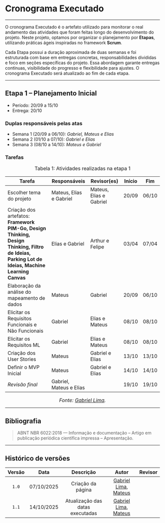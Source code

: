 # Cronograma Executado

---

O cronograma Executado é o artefato utilizado para monitorar o real andamento das atividades que foram feitas longo do desenvolvimento do projeto. Neste projeto, optamos por organizar o planejamento por **Etapas**, utilizando práticas ágeis inspiradas no framework **Scrum**.

Cada Etapa possui a duração aproximada de duas semanas e foi estruturada com base em entregas concretas, responsabilidades divididas e foco em seções específicas do projeto. Essa abordagem garante entregas contínuas, visibilidade do progresso e flexibilidade para ajustes. O cronograma Executado será atualizado ao fim de cada etapa.

---

## Etapa 1 – Planejamento Inicial  
- Período: 20/09 a 15/10 
- Entrega: 20/10   

### Duplas responsáveis pelas atas
- Semana 1 (20/09 a 06/10): *Gabriel, Mateus e Elias*
- Semana 2 (01/10 a 07/10): *Gabriel e Elias*
- Semana 3 (08/10 a 14/10): *Mateus e Gabriel*

### Tarefas

<font size="3"><p style="text-align: center">Tabela 1: Atividades realizadas na etapa 1</p></font>

| Tarefa                                      |      Responsáveis      |      Revisor(es)   |  Início |  Fim  |
|---------------------------------------------|------------------------|--------------------|---------| ----- |
| Escolher tema do projeto              | Mateus, Elias e Gabriel      | Mateus, Elias e Gabriel     |  20/09  | 06/10 |
| Criação dos artefatos: **Framework PIM-Go, Design Thinking, Design Thinking, Filtro de Ideias, Parking Lot de Ideias, Machine Learning Canvas** | Elias e Gabriel | Arthur e Felipe    |  03/04  | 07/04 |
| Elaboração da análise do mapeamento de dados  | Mateus      | Gabriel  |  20/09  | 06/10 |          
| Elicitar os Requisitos Funcionais e Não Funcionais      | Gabriel         | Elias e Mateus  |  08/10  | 08/10 |
| Elicitar os Requisitos ML          | Gabriel                 | Elias e Mateus   |  08/10  | 08/10 |
| Criação dos User Stories       | Mateus       | Gabriel e Elias  |  13/10  | 13/10 |
| Definir o MVP Inicial       | Mateus      | Gabriel e Elias |  14/10  | 14/10 |
| *Revisão final*                             | Gabriel, Mateus e Elias  |                    |  19/10  | 19/10 |

<font size="3"><p style="text-align: center">_Fonte: [Gabriel Lima](https://github.com/gabriel-lima258)._</p></font>

---

## Bibliografia

>ABNT NBR 6022:2018 — Informação e documentação – Artigo em publicação periódica científica impressa – Apresentação.

---

## Histórico de versões
| Versão | Data | Descrição | Autor | Revisor
| :-: | :-: | :-: | :-: | :-:|
|`1.0`| 07/10/2025 | Criação da página | [Gabriel Lima](https://github.com/gabriel-lima258), [Mateus]() | []()|                           | Autor
|`1.1`| 14/10/2025 | Atualização das datas executadas | [Gabriel Lima](https://github.com/gabriel-lima258), [Mateus]() | []()|                           | Autor